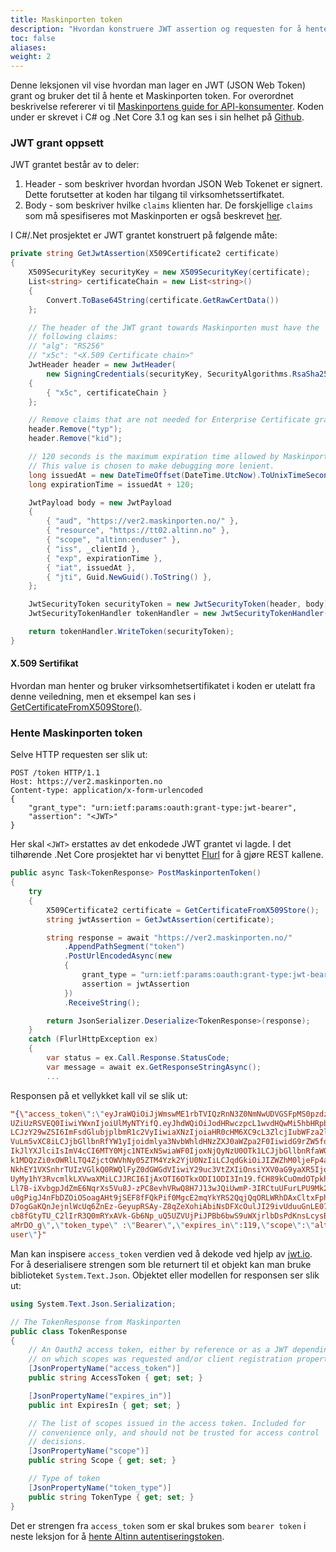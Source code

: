 ```yaml
---
title: Maskinporten token
description: "Hvordan konstruere JWT assertion og requesten for å hente et Maskinporten token."
toc: false
aliases:
weight: 2
---
```


Denne leksjonen vil vise hvordan man lager en JWT (JSON Web Token) grant og bruker det til å hente et Maskinporten token.
For overordnet beskrivelse refererer vi til [Maskinportens guide for API-konsumenter](https://docs.digdir.no/maskinporten_guide_apikonsument#5-be-om-token).
Koden under er skrevet i C# og .Net Core 3.1 og kan ses i sin helhet på [Github](https://github.com/Altinn/altinn2-test-apiclient/blob/main/src/Handlers/AuthenticationHandler.cs).

### JWT grant oppsett
JWT grantet består av to deler:
1. Header - som beskriver hvordan hvordan JSON Web Tokenet er signert. Dette forutsetter at koden har tilgang til virksomhetssertifkatet.
2. Body - som beskriver hvilke `claims` klienten har. De forskjellige `claims` som må spesifiseres mot Maskinporten er også beskrevet [her](https://altinn.github.io/docs/api/rest/kom-i-gang/virksomhet/#1-hent-token-fra-maskinporten-1).

I C#/.Net prosjektet er JWT grantet konstruert på følgende måte:
```cs
private string GetJwtAssertion(X509Certificate2 certificate)
{
    X509SecurityKey securityKey = new X509SecurityKey(certificate);
    List<string> certificateChain = new List<string>()
    {
        Convert.ToBase64String(certificate.GetRawCertData())
    };

    // The header of the JWT grant towards Maskinporten must have the
    // following claims:
    // "alg": "RS256"
    // "x5c": "<X.509 Certificate chain>"
    JwtHeader header = new JwtHeader(
        new SigningCredentials(securityKey, SecurityAlgorithms.RsaSha256))
    {
        { "x5c", certificateChain }
    };

    // Remove claims that are not needed for Enterprise Certificate grants.
    header.Remove("typ");
    header.Remove("kid");

    // 120 seconds is the maximum expiration time allowed by Maskinporten.
    // This value is chosen to make debugging more lenient.
    long issuedAt = new DateTimeOffset(DateTime.UtcNow).ToUnixTimeSeconds();
    long expirationTime = issuedAt + 120;

    JwtPayload body = new JwtPayload
    {
        { "aud", "https://ver2.maskinporten.no/" },
        { "resource", "https://tt02.altinn.no" }, 
        { "scope", "altinn:enduser" },
        { "iss", _clientId },
        { "exp", expirationTime },
        { "iat", issuedAt },
        { "jti", Guid.NewGuid().ToString() },
    };

    JwtSecurityToken securityToken = new JwtSecurityToken(header, body);
    JwtSecurityTokenHandler tokenHandler = new JwtSecurityTokenHandler();

    return tokenHandler.WriteToken(securityToken);
}
```

#### X.509 Sertifikat
Hvordan man henter og bruker virksomhetsertifikatet i koden er utelatt fra denne veiledning, men et eksempel kan ses i [GetCertificateFromX509Store()](https://github.com/Altinn/altinn2-test-apiclient/blob/b86a4db823231578243db0da200a47610e456389/src/Handlers/AuthenticationHandler.cs#L84).

### Hente Maskinporten token
Selve HTTP requesten ser slik ut:
```http
POST /token HTTP/1.1
Host: https://ver2.maskinporten.no
Content-type: application/x-form-urlencoded
{
    "grant_type": "urn:ietf:params:oauth:grant-type:jwt-bearer",
    "assertion": "<JWT>"
}
```
Her skal `<JWT>` erstattes av det enkodede JWT grantet vi lagde.
I det tilhørende .Net Core prosjektet har vi benyttet [Flurl](https://flurl.dev/) for å gjøre REST kallene.
```cs
public async Task<TokenResponse> PostMaskinportenToken()
{
    try
    {
        X509Certificate2 certificate = GetCertificateFromX509Store();
        string jwtAssertion = GetJwtAssertion(certificate);

        string response = await "https://ver2.maskinporten.no/"
            .AppendPathSegment("token")
            .PostUrlEncodedAsync(new 
            {
                grant_type = "urn:ietf:params:oauth:grant-type:jwt-bearer",
                assertion = jwtAssertion
            })
            .ReceiveString();

        return JsonSerializer.Deserialize<TokenResponse>(response);
    }
    catch (FlurlHttpException ex)
    {
        var status = ex.Call.Response.StatusCode;
        var message = await ex.GetResponseStringAsync();
        ...
```

Responsen på et vellykket kall vil se slik ut:
```json
"{\"access_token\":\"eyJraWQiOiJjWmswME1rbTVIQzRnN3Z0NmNwUDVGSFpMS0pzdzhmQkFJd
UZiUzRSVEQ0IiwiYWxnIjoiUlMyNTYifQ.eyJhdWQiOiJodHRwczpcL1wvdHQwMi5hbHRpbm4ubm8i
LCJzY29wZSI6ImFsdGlubjplbmR1c2VyIiwiaXNzIjoiaHR0cHM6XC9cL3ZlcjIubWFza2lucG9ydG
VuLm5vXC8iLCJjbGllbnRfYW1yIjoidmlya3NvbWhldHNzZXJ0aWZpa2F0IiwidG9rZW5fdHlwZSI6
IkJlYXJlciIsImV4cCI6MTY0Mjc1NTExNSwiaWF0IjoxNjQyNzU0OTk1LCJjbGllbnRfaWQiOiJkMz
k1MDQzZi0xOWRlLTQ4ZjctOWVhNy05ZTM4Yzk2YjU0NzIiLCJqdGkiOiJIZWZhM0ljeFp4aXZfazdq
NkhEY1VXSnhrTUIzVGlkQ0RWQlFyZ0dGWGdVIiwiY29uc3VtZXIiOnsiYXV0aG9yaXR5IjoiaXNvNj
UyMy1hY3RvcmlkLXVwaXMiLCJJRCI6IjAxOTI6OTkxODI1ODI3In19.fCH89kCuOmdOTpkhxB6l57U
Ll7B-iXvbgpJdZmE6NqrXs5Vu8J-zPC8evhVRwQ8H7J13wJQiUwmP-3IRCtuUFurLPU9Mk2_wIrkzC
u0gPigJ4nFbDZOiOSoagAHt9jSEF8fFQkPif0MgcE2mqYkYRS2QqjQqORLWRhDAxCltxFphhFFuzxH
D7ogGaKQnJejnlWcUq6ZnEz-GeyupRSAy-Z8qZeXohiAbiNsDFXcOulJI29ivUduuGnLE07zyNXLu6
cb8fGtyTU_C2lIrR3Q0mRYxAVk-Gb6Np_uQ5UZVUjPiJPBb6bwS9uWXjrlbDsPdKnsLcysBPuOfZMn
aMrDO_g\",\"token_type\" :\"Bearer\",\"expires_in\":119,\"scope\":\"altinn:end
user\"}"
```
Man kan inspisere `access_token` verdien ved å dekode ved hjelp av [jwt.io](jwt.io).
For å deserialisere strengen som ble returnert til et objekt kan man bruke biblioteket `System.Text.Json`.
Objektet eller modellen for responsen ser slik ut:

```cs
using System.Text.Json.Serialization;

// The TokenResponse from Maskinporten
public class TokenResponse
{
    // An Oauth2 access token, either by reference or as a JWT depending
    // on which scopes was requested and/or client registration properties.
    [JsonPropertyName("access_token")]
    public string AccessToken { get; set; }

    [JsonPropertyName("expires_in")]
    public int ExpiresIn { get; set; }

    // The list of scopes issued in the access token. Included for 
    // convenience only, and should not be trusted for access control
    // decisions.
    [JsonPropertyName("scope")]
    public string Scope { get; set; }

    // Type of token
    [JsonPropertyName("token_type")]
    public string TokenType { get; set; }
}
```

Det er strengen fra `access_token` som er skal brukes som `bearer token` i neste leksjon for å [hente Altinn autentiseringstoken](/docs/api/rest/kom-i-gang/tutorial-sluttbrukersystem/altinn-token/).